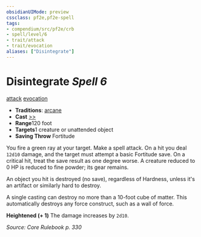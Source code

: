 ```yaml
---
obsidianUIMode: preview
cssclass: pf2e,pf2e-spell
tags:
- compendium/src/pf2e/crb
- spell/level/6
- trait/attack
- trait/evocation
aliases: ["Disintegrate"]
---
```

# Disintegrate *Spell 6*   
[attack](../../rules/traits/attack.md)  [evocation](../../rules/traits/evocation.md)  

- **Traditions**: [arcane](../../rules/traits/arcane.md)
- **Cast** [>>](../../rules/core-rulebook/chapter-9-playing-the-game.md#Actions "Two-Action") 
- **Range**120 foot
- **Targets**1 creature or unattended object
- **Saving Throw** Fortitude

You fire a green ray at your target. Make a spell attack. On a hit you deal `12d10` damage, and the target must attempt a basic Fortitude save. On a critical hit, treat the save result as one degree worse. A creature reduced to 0 HP is reduced to fine powder; its gear remains.

An object you hit is destroyed (no save), regardless of Hardness, unless it's an artifact or similarly hard to destroy.

A single casting can destroy no more than a 10-foot cube of matter. This automatically destroys any force construct, such as a wall of force.

**Heightened (+ 1)** The damage increases by `2d10`.

*Source: Core Rulebook p. 330*